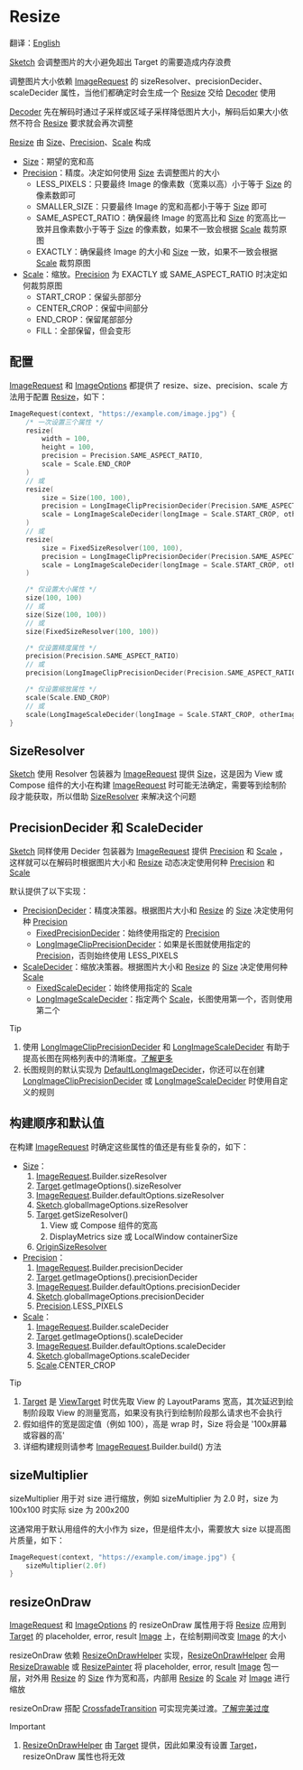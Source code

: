 # Resize

翻译：[English](resize.md)

[Sketch] 会调整图片的大小避免超出 Target 的需要造成内存浪费

调整图片大小依赖 [ImageRequest] 的 sizeResolver、precisionDecider、scaleDecider
属性，当他们都确定时会生成一个 [Resize] 交给 [Decoder] 使用

[Decoder] 先在解码时通过子采样或区域子采样降低图片大小，解码后如果大小依然不符合 [Resize] 要求就会再次调整

[Resize] 由 [Size]、[Precision]、[Scale] 构成

* [Size]：期望的宽和高
* [Precision]：精度。决定如何使用 [Size] 去调整图片的大小
    * LESS_PIXELS：只要最终 Image 的像素数（宽乘以高）小于等于 [Size] 的像素数即可
    * SMALLER_SIZE：只要最终 Image 的宽和高都小于等于 [Size] 即可
    * SAME_ASPECT_RATIO：确保最终 Image 的宽高比和 [Size] 的宽高比一致并且像素数小于等于 [Size]
      的像素数，如果不一致会根据 [Scale] 裁剪原图
    * EXACTLY：确保最终 Image 的大小和 [Size] 一致，如果不一致会根据 [Scale] 裁剪原图
* [Scale]：缩放。[Precision] 为 EXACTLY 或 SAME_ASPECT_RATIO 时决定如何裁剪原图
    * START_CROP：保留头部部分
    * CENTER_CROP：保留中间部分
    * END_CROP：保留尾部部分
    * FILL：全部保留，但会变形

## 配置

[ImageRequest] 和 [ImageOptions] 都提供了 resize、size、precision、scale 方法用于配置 [Resize]，如下：

```kotlin
ImageRequest(context, "https://example.com/image.jpg") {
    /* 一次设置三个属性 */
    resize(
        width = 100,
        height = 100,
        precision = Precision.SAME_ASPECT_RATIO,
        scale = Scale.END_CROP
    )
    // 或
    resize(
        size = Size(100, 100),
        precision = LongImageClipPrecisionDecider(Precision.SAME_ASPECT_RATIO),
        scale = LongImageScaleDecider(longImage = Scale.START_CROP, otherImage = Scale.CENTER_CROP)
    )
    // 或
    resize(
        size = FixedSizeResolver(100, 100),
        precision = LongImageClipPrecisionDecider(Precision.SAME_ASPECT_RATIO),
        scale = LongImageScaleDecider(longImage = Scale.START_CROP, otherImage = Scale.CENTER_CROP)
    )

    /* 仅设置大小属性 */
    size(100, 100)
    // 或
    size(Size(100, 100))
    // 或
    size(FixedSizeResolver(100, 100))

    /* 仅设置精度属性 */
    precision(Precision.SAME_ASPECT_RATIO)
    // 或
    precision(LongImageClipPrecisionDecider(Precision.SAME_ASPECT_RATIO))

    /* 仅设置缩放属性 */
    scale(Scale.END_CROP)
    // 或
    scale(LongImageScaleDecider(longImage = Scale.START_CROP, otherImage = Scale.CENTER_CROP))
}
```

## SizeResolver

[Sketch] 使用 Resolver 包装器为 [ImageRequest] 提供 [Size]，这是因为 View 或 Compose 组件的大小在构建
[ImageRequest] 时可能无法确定，需要等到绘制阶段才能获取，所以借助 [SizeResolver] 来解决这个问题

## PrecisionDecider 和 ScaleDecider

[Sketch] 同样使用 Decider 包装器为 [ImageRequest] 提供 [Precision] 和 [Scale]
，这样就可以在解码时根据图片大小和 [Resize] 动态决定使用何种 [Precision] 和 [Scale]

默认提供了以下实现：

* [PrecisionDecider]：精度决策器。根据图片大小和 [Resize] 的 [Size] 决定使用何种 [Precision]
    * [FixedPrecisionDecider]：始终使用指定的 [Precision]
    * [LongImageClipPrecisionDecider]：如果是长图就使用指定的 [Precision]，否则始终使用 LESS_PIXELS
* [ScaleDecider]：缩放决策器。根据图片大小和 [Resize] 的 [Size] 决定使用何种 [Scale]
    * [FixedScaleDecider]：始终使用指定的 [Scale]
    * [LongImageScaleDecider]：指定两个 [Scale]，长图使用第一个，否则使用第二个

> [!TIP]
> 1. 使用 [LongImageClipPrecisionDecider] 和 [LongImageScaleDecider]
     有助于提高长图在网格列表中的清晰度。[了解更多][long_image_grid_thumbnails]
> 2. 长图规则的默认实现为 [DefaultLongImageDecider]，你还可以在创建 [LongImageClipPrecisionDecider]
     或 [LongImageScaleDecider] 时使用自定义的规则

## 构建顺序和默认值

在构建 [ImageRequest] 时确定这些属性的值还是有些复杂的，如下：

* [Size]：
    1. [ImageRequest].Builder.sizeResolver
    2. [Target].getImageOptions().sizeResolver
    3. [ImageRequest].Builder.defaultOptions.sizeResolver
    4. [Sketch].globalImageOptions.sizeResolver
    5. [Target].getSizeResolver()
        1. View 或 Compose 组件的宽高
        2. DisplayMetrics size 或 LocalWindow containerSize
    6. [OriginSizeResolver]
* [Precision]：
    1. [ImageRequest].Builder.precisionDecider
    2. [Target].getImageOptions().precisionDecider
    3. [ImageRequest].Builder.defaultOptions.precisionDecider
    4. [Sketch].globalImageOptions.precisionDecider
    5. [Precision].LESS_PIXELS
* [Scale]：
    1. [ImageRequest].Builder.scaleDecider
    2. [Target].getImageOptions().scaleDecider
    3. [ImageRequest].Builder.defaultOptions.scaleDecider
    4. [Sketch].globalImageOptions.scaleDecider
    5. [Scale].CENTER_CROP

> [!TIP]
> 1. [Target] 是 [ViewTarget] 时优先取 View 的 LayoutParams 宽高，其次延迟到绘制阶段取 View
     的测量宽高，如果没有执行到绘制阶段那么请求也不会执行
> 2. 假如组件的宽是固定值（例如 100），高是 wrap 时，Size 将会是 '100x屏幕或容器的高'
> 3. 详细构建规则请参考 [ImageRequest].Builder.build() 方法

## sizeMultiplier

sizeMultiplier 用于对 size 进行缩放，例如 sizeMultiplier 为 2.0 时，size 为 100x100 时实际 size 为
200x200

这通常用于默认用组件的大小作为 size，但是组件太小，需要放大 size 以提高图片质量，如下：

```kotlin
ImageRequest(context, "https://example.com/image.jpg") {
    sizeMultiplier(2.0f)
}
```

## resizeOnDraw

[ImageRequest] 和 [ImageOptions] 的 resizeOnDraw 属性用于将 [Resize] 应用到 [Target] 的 placeholder,
error, result [Image] 上，在绘制期间改变 [Image] 的大小

resizeOnDraw 依赖 [ResizeOnDrawHelper] 实现，[ResizeOnDrawHelper] 会用 [ResizeDrawable]
或 [ResizePainter] 将 placeholder, error, result [Image] 包一层，对外用 [Resize] 的 [Size]
作为宽和高，内部用 [Resize] 的 [Scale] 对 [Image] 进行缩放

resizeOnDraw 搭配 [CrossfadeTransition]
可实现完美过渡。[了解完美过度](transition_zh.md#完美过渡)

> [!IMPORTANT]
> 1. [ResizeOnDrawHelper] 由 [Target] 提供，因此如果没有设置 [Target]，resizeOnDraw 属性也将无效

[Sketch]: ../../sketch-core/src/commonMain/kotlin/com/github/panpf/sketch/Sketch.common.kt

[Resize]: ../../sketch-core/src/commonMain/kotlin/com/github/panpf/sketch/resize/Resize.kt

[Scale]: ../../sketch-core/src/commonMain/kotlin/com/github/panpf/sketch/resize/Scale.kt

[ScaleDecider]: ../../sketch-core/src/commonMain/kotlin/com/github/panpf/sketch/resize/ScaleDecider.kt

[FixedScaleDecider]: ../../sketch-core/src/commonMain/kotlin/com/github/panpf/sketch/resize/ScaleDecider.kt

[LongImageScaleDecider]: ../../sketch-core/src/commonMain/kotlin/com/github/panpf/sketch/resize/ScaleDecider.kt

[FixedPrecisionDecider]: ../../sketch-core/src/commonMain/kotlin/com/github/panpf/sketch/resize/PrecisionDecider.kt

[LongImageClipPrecisionDecider]: ../../sketch-core/src/commonMain/kotlin/com/github/panpf/sketch/resize/PrecisionDecider.kt

[PrecisionDecider]: ../../sketch-core/src/commonMain/kotlin/com/github/panpf/sketch/resize/PrecisionDecider.kt

[Precision]: ../../sketch-core/src/commonMain/kotlin/com/github/panpf/sketch/resize/Precision.kt

[ViewTarget]: ../../sketch-view-core/src/main/kotlin/com/github/panpf/sketch/target/ViewTarget.kt

[ImageRequest]: ../../sketch-core/src/commonMain/kotlin/com/github/panpf/sketch/request/ImageRequest.common.kt

[ImageOptions]: ../../sketch-core/src/commonMain/kotlin/com/github/panpf/sketch/request/ImageOptions.common.kt

[CrossfadeTransition]: ../../sketch-core/src/commonMain/kotlin/com/github/panpf/sketch/transition/CrossfadeTransition.kt

[Target]: ../../sketch-core/src/commonMain/kotlin/com/github/panpf/sketch/target/Target.kt

[ResizeDrawable]: ../../sketch-view-core/src/main/kotlin/com/github/panpf/sketch/drawable/ResizeDrawable.kt

[ResizeAnimatableDrawable]: ../../sketch-view-core/src/main/kotlin/com/github/panpf/sketch/drawable/ResizeAnimatableDrawable.kt

[DefaultLongImageDecider]: ../../sketch-core/src/commonMain/kotlin/com/github/panpf/sketch/resize/LongImageDecider.kt

[Decoder]: ../../sketch-core/src/commonMain/kotlin/com/github/panpf/sketch/decode/Decoder.kt

[Size]: ../../sketch-core/src/commonMain/kotlin/com/github/panpf/sketch/util/Size.kt

[SizeResolver]: ../../sketch-core/src/commonMain/kotlin/com/github/panpf/sketch/resize/SizeResolver.kt

[OriginSizeResolver]: ../../sketch-core/src/commonMain/kotlin/com/github/panpf/sketch/resize/SizeResolver.kt

[Image]: ../../sketch-core/src/commonMain/kotlin/com/github/panpf/sketch/Image.kt

[ResizeOnDrawHelper]: ../../sketch-core/src/commonMain/kotlin/com/github/panpf/sketch/resize/ResizeOnDraw.kt

[ResizePainter]: ../../sketch-compose-core/src/commonMain/kotlin/com/github/panpf/sketch/painter/ResizePainter.kt

[long_image_grid_thumbnails]: long_image_grid_thumbnails_zh.md